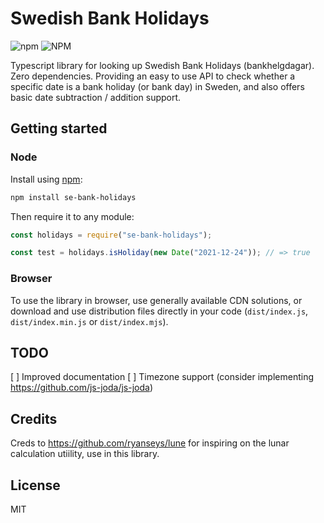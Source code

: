 # Swedish Bank Holidays

![npm](https://img.shields.io/npm/v/se-bank-holidays)
![NPM](https://img.shields.io/npm/l/se-bank-holidays)

Typescript library for looking up Swedish Bank Holidays (bankhelgdagar). Zero dependencies. Providing an easy to use API to check whether a specific date is a bank holiday (or bank day) in Sweden, and also offers basic date subtraction / addition support.

## Getting started

### Node

Install using [npm](https://www.npmjs.com/):

```bash
npm install se-bank-holidays
```

Then require it to any module:

```typescript
const holidays = require("se-bank-holidays");

const test = holidays.isHoliday(new Date("2021-12-24")); // => true
```

### Browser

To use the library in browser, use generally available CDN solutions, or download and use distribution files directly in your code (`dist/index.js`, `dist/index.min.js` or `dist/index.mjs`).

## TODO

[ ] Improved documentation
[ ] Timezone support (consider implementing https://github.com/js-joda/js-joda)

## Credits

Creds to https://github.com/ryanseys/lune for inspiring on the lunar calculation utiility, use in this library.

## License

MIT
